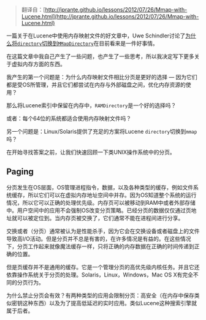 > 翻译自：[http://jprante.github.io/lessons/2012/07/26/Mmap-with-Lucene.html](http://jprante.github.io/lessons/2012/07/26/Mmap-with-Lucene.html)

一篇关于在Lucene中使用内存映射文件的好文章中，Uwe Schindler讨论了[为什么将`directory`切换到`MMapDirectory`](http://blog.thetaphi.de/2012/07/use-lucenes-mmapdirectory-on-64bit.html)在目前看来是一件好事情。

在这篇文章中我自己产生了一些问题，也产生了一些思考，所以我决定写下更多关于虚拟内存方面的东西。

我产生的第一个问题是：为什么内存映射文件相比分页是更好的选择 — 因为它们都是受OS所管理，并且它们都尝试在内存与外部磁盘之间，优化内存资源的使用？

那么将Lucene索引中保留在内存中，`RAMDirectory`是一个好的选择吗？

或者：每个64位的系统都适合使用内存映射文件吗？

另一个问题是：Linux/Solaris提供了充足的方案将Lucene `directory`切换到`mmap`吗？

在开始寻找答案之前，让我们快速回顾一下类UNIX操作系统中的分页。

## Paging

分页发生在OS层面，OS管理进程指令，数据，以及各种类型的缓存，例如文件系统缓存，所以它们可以在虚拟内存地址空间中并存。因为OS知道整个系统的运行情况，所以它可以正确的处理优先级。内存页可以被移动到RAM中或者外部存储中。用户空间中的应用不会强制OS改变分页策略。已经分页的数据仅仅通过页地址就可以被定位到。当内存页被交换了，它们通常不能在进程间进行分享。

交换或者（分页）通常被认为是性能杀手，因为它会在交换设备或者磁盘上的文件导致高I/O活动。但是分页并不总是有害的，在许多情况是有益的。在这些情况下，分页工作起来就像魔法缓存一样，只将正确的内存数据在正确的时间传递到正确的位置。

但是页缓存并不是通用的缓存。它是一个管理分页的高优先级内核任务。并且它还依靠操作系统关于分页的处理。Solaris，Linux，Windows，Mac OS X有完全不同的分页行为。

为什么禁止分页会有效？有两种类型的应用会限制分页：高安全（在内存中保存类似密钥这种东西）以及为了提高低延迟的实时应用。类似Lucene这种搜索引擎就属于后者。

